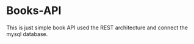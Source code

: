 # Books-API
This is just simple book API used the REST architecture and connect the mysql database.
